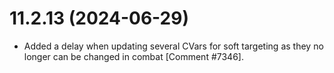 # 11.2.13 (2024-06-29)

* Added a delay when updating several CVars for soft targeting as they no longer can be changed in combat [Comment #7346].